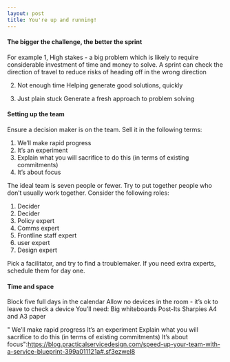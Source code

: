 ```yaml
---
layout: post
title: You're up and running!
---
```


<h4>The bigger the challenge, the better the sprint</h4>

For example
1, High stakes - a big problem which is likely to require considerable investment of time and money to solve. A sprint can check the direction of travel to reduce risks of heading off in the wrong direction

2. Not enough time
Helping generate good solutions, quickly

3. Just plain stuck
Generate a fresh approach to problem solving

<h4>Setting up the team</h4>
Ensure a decision maker is on the team. Sell it in the following terms:

<ol><li> We’ll make rapid progress</li>
<li> It’s an experiment</li>
<li> Explain what you will sacrifice to do this (in terms of existing commitments)</li>
<li> It’s about focus</li> </ol>

The ideal team is seven people or fewer. Try to put together people who don’t usually work together. Consider the following roles:
<ol><li> Decider</li>
<li> Decider</li>
<li>Policy expert</li>
<li>Comms expert</li>
<li>Frontline staff expert</li>
<li> user expert</li>
<li>Design expert</li> </ol>

Pick a facilitator, and try to find a troublemaker. If you need extra experts, schedule them for day one. 

<h4>Time and space </h4>
Block five full days in the calendar
Allow no devices in the room - it’s ok to leave to check a device 
You’ll need:
Big whiteboards
Post-Its 
Sharpies
A4 and A3 paper

" We’ll make rapid progress It’s an experiment Explain what you will sacrifice to do this (in terms of existing commitments) It’s about focus":https://blog.practicalservicedesign.com/speed-up-your-team-with-a-service-blueprint-399a011121a#.sf3ezwel8

